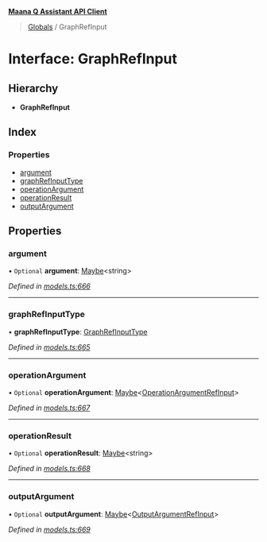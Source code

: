 **[Maana Q Assistant API Client](../README.md)**

> [Globals](../README.md) / GraphRefInput

# Interface: GraphRefInput

## Hierarchy

* **GraphRefInput**

## Index

### Properties

* [argument](graphrefinput.md#argument)
* [graphRefInputType](graphrefinput.md#graphrefinputtype)
* [operationArgument](graphrefinput.md#operationargument)
* [operationResult](graphrefinput.md#operationresult)
* [outputArgument](graphrefinput.md#outputargument)

## Properties

### argument

• `Optional` **argument**: [Maybe](../README.md#maybe)\<string>

*Defined in [models.ts:666](https://github.com/maana-io/q-assistant-client/blob/develop/src/models.ts#L666)*

___

### graphRefInputType

•  **graphRefInputType**: [GraphRefInputType](../enums/graphrefinputtype.md)

*Defined in [models.ts:665](https://github.com/maana-io/q-assistant-client/blob/develop/src/models.ts#L665)*

___

### operationArgument

• `Optional` **operationArgument**: [Maybe](../README.md#maybe)\<[OperationArgumentRefInput](operationargumentrefinput.md)>

*Defined in [models.ts:667](https://github.com/maana-io/q-assistant-client/blob/develop/src/models.ts#L667)*

___

### operationResult

• `Optional` **operationResult**: [Maybe](../README.md#maybe)\<string>

*Defined in [models.ts:668](https://github.com/maana-io/q-assistant-client/blob/develop/src/models.ts#L668)*

___

### outputArgument

• `Optional` **outputArgument**: [Maybe](../README.md#maybe)\<[OutputArgumentRefInput](outputargumentrefinput.md)>

*Defined in [models.ts:669](https://github.com/maana-io/q-assistant-client/blob/develop/src/models.ts#L669)*
